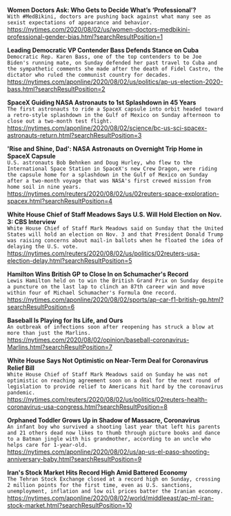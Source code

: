 **Women Doctors Ask: Who Gets to Decide What’s ‘Professional’?**\
`With #MedBikini, doctors are pushing back against what many see as sexist expectations of appearance and behavior.`\
https://nytimes.com/2020/08/02/us/women-doctors-medbikini-professional-gender-bias.html?searchResultPosition=1

**Leading Democratic VP Contender Bass Defends Stance on Cuba**\
`Democratic Rep. Karen Bass, one of the top contenders to be Joe Biden's running mate, on Sunday defended her past travel to Cuba and the sympathetic comments she made after the death of Fidel Castro, the dictator who ruled the communist country for decades. `\
https://nytimes.com/aponline/2020/08/02/us/politics/ap-us-election-2020-bass.html?searchResultPosition=2

**SpaceX Guiding NASA Astronauts to 1st Splashdown in 45 Years**\
`The first astronauts to ride a SpaceX capsule into orbit headed toward a retro-style splashdown in the Gulf of Mexico on Sunday afternoon to close out a two-month test flight. `\
https://nytimes.com/aponline/2020/08/02/science/bc-us-sci-spacex-astronauts-return.html?searchResultPosition=3

**'Rise and Shine, Dad': NASA Astronauts on Overnight Trip Home in SpaceX Capsule**\
`U.S. astronauts Bob Behnken and Doug Hurley, who flew to the International Space Station in SpaceX's new Crew Dragon, were riding the capsule home for a splashdown in the Gulf of Mexico on Sunday after a two-month voyage that was NASA's first crewed mission from home soil in nine years. `\
https://nytimes.com/reuters/2020/08/02/us/02reuters-space-exploration-spacex.html?searchResultPosition=4

**White House Chief of Staff Meadows Says U.S. Will Hold Election on Nov. 3: CBS Interview**\
`White House Chief of Staff Mark Meadows said on Sunday that the United States will hold an election on Nov. 3 and that President Donald Trump was raising concerns about mail-in ballots when he floated the idea of delaying the U.S. vote.`\
https://nytimes.com/reuters/2020/08/02/us/politics/02reuters-usa-election-delay.html?searchResultPosition=5

**Hamilton Wins British GP to Close In on Schumacher's Record**\
`Lewis Hamilton held on to win the British Grand Prix on Sunday despite a puncture on the last lap to clinch an 87th career win and move within four of Michael Schumacher's Formula One record.`\
https://nytimes.com/aponline/2020/08/02/sports/ap-car-f1-british-gp.html?searchResultPosition=6

**Baseball Is Playing for Its Life, and Ours**\
`An outbreak of infections soon after reopening has struck a blow at more than just the Marlins.`\
https://nytimes.com/2020/08/02/opinion/baseball-coronavirus-Marlins.html?searchResultPosition=7

**White House Says Not Optimistic on Near-Term Deal for Coronavirus Relief Bill**\
`White House Chief of Staff Mark Meadows said on Sunday he was not optimistic on reaching agreement soon on a deal for the next round of legislation to provide relief to Americans hit hard by the coronavirus pandemic.`\
https://nytimes.com/reuters/2020/08/02/us/politics/02reuters-health-coronavirus-usa-congress.html?searchResultPosition=8

**Orphaned Toddler Grows Up in Shadow of Massacre, Coronavirus**\
`An infant boy who survived a shooting last year that left his parents and 21 others dead now likes to thumb through picture books and dance to a Batman jingle with his grandmother, according to an uncle who helps care for 1-year-old.`\
https://nytimes.com/aponline/2020/08/02/us/ap-us-el-paso-shooting-anniversary-baby.html?searchResultPosition=9

**Iran's Stock Market Hits Record High Amid Battered Economy**\
`The Tehran Stock Exchange closed at a record high on Sunday, crossing 2 million points for the first time, even as U.S. sanctions, unemployment, inflation and low oil prices batter the Iranian economy.`\
https://nytimes.com/aponline/2020/08/02/world/middleeast/ap-ml-iran-stock-market.html?searchResultPosition=10

